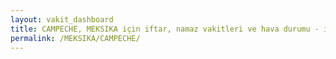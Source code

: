 ```yaml
---
layout: vakit_dashboard
title: CAMPECHE, MEKSIKA için iftar, namaz vakitleri ve hava durumu - ilçe/eyalet seç
permalink: /MEKSIKA/CAMPECHE/
---
```


<script type="text/javascript">
  var GLOBAL_COUNTRY = 'MEKSIKA';
  var GLOBAL_CITY = 'CAMPECHE';
  var GLOBAL_STATE = '';
  var lat = 72;
  var lon = 21;
</script>
